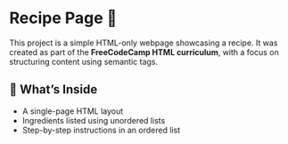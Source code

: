 # Recipe Page 🍲

This project is a simple HTML-only webpage showcasing a recipe. It was created as part of the **FreeCodeCamp HTML curriculum**, with a focus on structuring content using semantic tags.

## 📄 What’s Inside

- A single-page HTML layout
- Ingredients listed using unordered lists
- Step-by-step instructions in an ordered list
